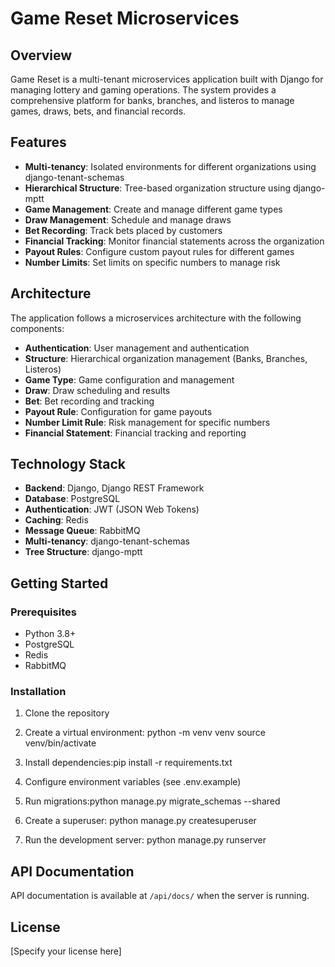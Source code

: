 # Game Reset Microservices

## Overview
Game Reset is a multi-tenant microservices application built with Django for managing lottery and gaming operations. The system provides a comprehensive platform for banks, branches, and listeros to manage games, draws, bets, and financial records.

## Features
- **Multi-tenancy**: Isolated environments for different organizations using django-tenant-schemas
- **Hierarchical Structure**: Tree-based organization structure using django-mptt
- **Game Management**: Create and manage different game types
- **Draw Management**: Schedule and manage draws
- **Bet Recording**: Track bets placed by customers
- **Financial Tracking**: Monitor financial statements across the organization
- **Payout Rules**: Configure custom payout rules for different games
- **Number Limits**: Set limits on specific numbers to manage risk

## Architecture
The application follows a microservices architecture with the following components:

- **Authentication**: User management and authentication
- **Structure**: Hierarchical organization management (Banks, Branches, Listeros)
- **Game Type**: Game configuration and management
- **Draw**: Draw scheduling and results
- **Bet**: Bet recording and tracking
- **Payout Rule**: Configuration for game payouts
- **Number Limit Rule**: Risk management for specific numbers
- **Financial Statement**: Financial tracking and reporting

## Technology Stack
- **Backend**: Django, Django REST Framework
- **Database**: PostgreSQL
- **Authentication**: JWT (JSON Web Tokens)
- **Caching**: Redis
- **Message Queue**: RabbitMQ
- **Multi-tenancy**: django-tenant-schemas
- **Tree Structure**: django-mptt

## Getting Started

### Prerequisites
- Python 3.8+
- PostgreSQL
- Redis
- RabbitMQ

### Installation
1. Clone the repository
2. Create a virtual environment: python -m venv venv
source venv/bin/activate
3. Install dependencies:pip install -r requirements.txt

4. Configure environment variables (see .env.example)
5. Run migrations:python manage.py migrate_schemas --shared
6. Create a superuser: python manage.py createsuperuser

7. Run the development server: python manage.py runserver

## API Documentation
API documentation is available at `/api/docs/` when the server is running.

## License
[Specify your license here]